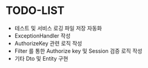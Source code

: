 # TODO-LIST
- 테스트 및 서비스 로깅 파일 저장 자동화
- ExceptionHandler 작성
- AuthorizeKey 관련 로직 작성
- Filter 를 통한 Authorize key 및 Session 검증 로직 작성
- 기타 Dto 및 Entity 구현